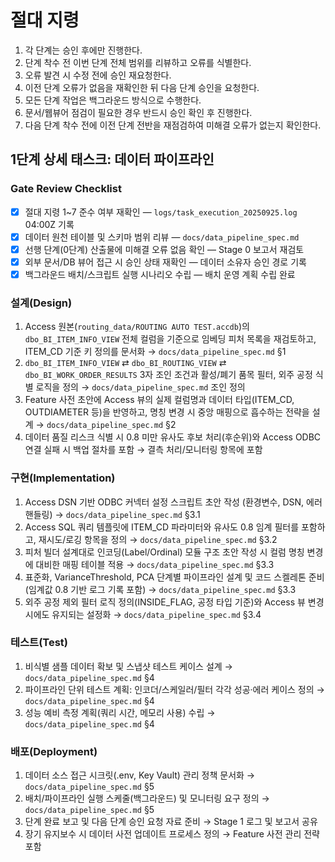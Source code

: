 # 절대 지령
1. 각 단계는 승인 후에만 진행한다.
2. 단계 착수 전 이번 단계 전체 범위를 리뷰하고 오류를 식별한다.
3. 오류 발견 시 수정 전에 승인 재요청한다.
4. 이전 단계 오류가 없음을 재확인한 뒤 다음 단계 승인을 요청한다.
5. 모든 단계 작업은 백그라운드 방식으로 수행한다.
6. 문서/웹뷰어 점검이 필요한 경우 반드시 승인 확인 후 진행한다.
7. 다음 단계 착수 전에 이전 단계 전반을 재점검하여 미해결 오류가 없는지 확인한다.

## 1단계 상세 태스크: 데이터 파이프라인

### Gate Review Checklist
- [x] 절대 지령 1~7 준수 여부 재확인 — `logs/task_execution_20250925.log` 04:00Z 기록
- [x] 데이터 원천 테이블 및 스키마 범위 리뷰 — `docs/data_pipeline_spec.md`
- [x] 선행 단계(0단계) 산출물에 미해결 오류 없음 확인 — Stage 0 보고서 재검토
- [x] 외부 문서/DB 뷰어 접근 시 승인 상태 재확인 — 데이터 소유자 승인 경로 기록
- [x] 백그라운드 배치/스크립트 실행 시나리오 수립 — 배치 운영 계획 수립 완료

### 설계(Design)
1. Access 원본(`routing_data/ROUTING AUTO TEST.accdb`)의 `dbo_BI_ITEM_INFO_VIEW` 전체 컬럼을 기준으로 임베딩 피처 목록을 재검토하고, ITEM_CD 기준 키 정의를 문서화 → `docs/data_pipeline_spec.md` §1
2. `dbo_BI_ITEM_INFO_VIEW` ⇄ `dbo_BI_ROUTING_VIEW` ⇄ `dbo_BI_WORK_ORDER_RESULTS` 3자 조인 조건과 활성/폐기 품목 필터, 외주 공정 식별 로직을 정의 → `docs/data_pipeline_spec.md` 조인 정의
3. Feature 사전 초안에 Access 뷰의 실제 컬럼명과 데이터 타입(ITEM_CD, OUTDIAMETER 등)을 반영하고, 명칭 변경 시 중앙 매핑으로 흡수하는 전략을 설계 → `docs/data_pipeline_spec.md` §2
4. 데이터 품질 리스크 식별 시 0.8 미만 유사도 후보 처리(후순위)와 Access ODBC 연결 실패 시 백업 절차를 포함 → 결측 처리/모니터링 항목에 포함

### 구현(Implementation)
1. Access DSN 기반 ODBC 커넥터 설정 스크립트 초안 작성 (환경변수, DSN, 에러 핸들링) → `docs/data_pipeline_spec.md` §3.1
2. Access SQL 쿼리 템플릿에 ITEM_CD 파라미터와 유사도 0.8 임계 필터를 포함하고, 재시도/로깅 항목을 정의 → `docs/data_pipeline_spec.md` §3.2
3. 피처 빌더 설계대로 인코딩(Label/Ordinal) 모듈 구조 초안 작성 시 컬럼 명칭 변경에 대비한 매핑 테이블 적용 → `docs/data_pipeline_spec.md` §3.3
4. 표준화, VarianceThreshold, PCA 단계별 파이프라인 설계 및 코드 스켈레톤 준비(임계값 0.8 기반 로그 기록 포함) → `docs/data_pipeline_spec.md` §3.3
5. 외주 공정 제외 필터 로직 정의(INSIDE_FLAG, 공정 타입 기준)와 Access 뷰 변경 시에도 유지되는 설정화 → `docs/data_pipeline_spec.md` §3.4

### 테스트(Test)
1. 비식별 샘플 데이터 확보 및 스냅샷 테스트 케이스 설계 → `docs/data_pipeline_spec.md` §4
2. 파이프라인 단위 테스트 계획: 인코더/스케일러/필터 각각 성공·에러 케이스 정의 → `docs/data_pipeline_spec.md` §4
3. 성능 예비 측정 계획(쿼리 시간, 메모리 사용) 수립 → `docs/data_pipeline_spec.md` §4

### 배포(Deployment)
1. 데이터 소스 접근 시크릿(.env, Key Vault) 관리 정책 문서화 → `docs/data_pipeline_spec.md` §5
2. 배치/파이프라인 실행 스케줄(백그라운드) 및 모니터링 요구 정의 → `docs/data_pipeline_spec.md` §5
3. 단계 완료 보고 및 다음 단계 승인 요청 자료 준비 → Stage 1 로그 및 보고서 공유
4. 장기 유지보수 시 데이터 사전 업데이트 프로세스 정의 → Feature 사전 관리 전략 포함

